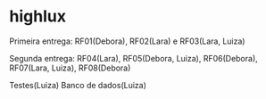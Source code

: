 # highlux
Primeira entrega:
RF01(Debora), RF02(Lara) e RF03(Lara, Luiza)

Segunda entrega:
RF04(Lara), RF05(Debora, Luiza), RF06(Debora), RF07(Lara, Luiza), RF08(Debora)

Testes(Luiza)
Banco de dados(Luiza)
